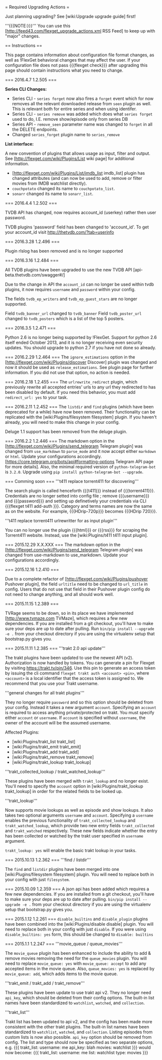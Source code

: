 = Required Upgrading Actions =

Just planning upgrading? See [wiki:Upgrade upgrade guide] first!

'''{{{NOTE:}}}''' You can use this [http://feed43.com/flexget_upgrade_actions.xml RSS Feed] to keep up with "major" changes.

== Instructions ==


This page contains information about configuration file format changes, as well as !FlexGet behavioral changes that may affect the user. If your configuration file does not pass {{{flexget check}}} after upgrading this page should contain instructions what you need to change.

=== 2016.4.7 1.2.505 ===

**Series CLI Changes:**

* Series CLI - `series forget` now also fires a `forget` event which for now removes all the relevant downloaded release from `seen` plugin as well. This is relevant both for entire series and when using identifer.
* Series CLI - `series remove` was added which does what `series forget` used to do, I.E. remove show/episode only from series DB
* Series API - `remove_seen` parameter name was changed to `forget` in all the DELETE endpoints.
* Changed `series_forget` plugin name to `series_remove`

**List interface:**

A new convention of plugins that allows usage as input, filter and output. See [http://flexget.com/wiki/Plugins/List wiki page] for additional information.
* [http://flexget.com/wiki/Plugins/List/imdb_list imdb_list] plugin has changed attributes (and can now be used to add, remove or filter movies from IMDB watchlist directly).
* `couchpotato` changed its name to `couchpotato_list`.
* `sonarr` changed its name to `sonarr_list`.

=== 2016.4.4 1.2.502 ===

TVDB API has changed, now requires account_id (userkey) rather then user password.

TVDB plugins 'password' field has been changed to 'account_id'. To get your account_id visit http://thetvdb.com/?tab=userinfo

=== 2016.3.28 1.2.496 ===

Plugin rlslog has been removed and is no longer supported

=== 2016.3.16 1.2.484 ===

All TVDB plugins have been upgraded to use the new TVDB API [api-beta.thetvdb.com/swagger#/]

Due to the change in API the `account_id` can no longer be used within tvdb plugins, it now requires `username` and `password` within your config.

The fields `tvdb_ep_writers` and `tvdb_ep_guest_stars` are no longer supported.

Field `tvdb_banner_url` changed to `tvdb_banner`
Field `tvdb_poster_url` changed to `tvdb_posters` which is a list of the top 5 posters.


=== 2016.3.5 1.2.471 ===

Python 2.6 is no longer being supported by !FlexGet. Support for python 2.6 itself ended October 2013, and it is no longer receiving even security updates. You should upgrade to python 2.7 if you have not done so already.

=== 2016.2.29 1.2.464 ===
The `ignore_estimations` option in the [http://flexget.com/wiki/Plugins/discover Discover] plugin was changed and now it should be used as `release_estimations`. See plugin page for further information. If you did not use that option, no action is needed.

=== 2016.2.18 1.2.455 ===
The `urlrewrite_redirect` plugin, which previously rewrite all accepted entries' urls to any url they redirected to has been disabled by default. If you need this behavior, you must add `redirect_url: yes` to your task.

=== 2016.2.11 1.2.452 ===
The `listdir` and `find` plugins (which have been deprecated for a while) have now been removed. Their functionality can be replicated with the [wiki:Plugins/filesystem filesystem] plugin. If you haven't already, you will need to make this change in your config.

Deluge 1.1 support has been removed from the deluge plugin.

=== 2016.2.2 1.2.446 ===
The markdown option in the [http://flexget.com/wiki/Plugins/send_telegram Telegram plugin] was changed from `use_markdown` to `parse_mode` and it now accept either `markdown` or `html`. Update your configurations accordingly. [https://core.telegram.org/bots/api#formatting-options Telegram API page for more details]. Also, the minimal required version of `python-telegram-bot` is `3.2.0`. Upgrade using `pip install python-telegram-bot --upgrade`.

=== Comming soon ===
'''t411 replace torrent411 for discovering'''

The search plugin is called henceforth {{{t411}}} instead of {{{torrent411}}}. Credentials are no longer setted into config file ; remove {{{username}}} and {{{password}}} and setting up definetively your credentials via CLI {{{flexget t411 add-auth <username> <password>}}}. Category and terms names are now the same as on the website. For example, {{{HDrip-720p}}} becomes {{{HDrip 720}}}.

'''t411 replace torrent411 urlrewritter for as input plugin'''

You can no longer use the plugin {{{html}}} or {{{rss}}} for scraping the Torrent411 website. Instead, use the [wiki:Plugins/t411 t411 input plugin].

=== 2015.12.29 X.X.XXX ===
The markdown option in the [http://flexget.com/wiki/Plugins/send_telegram Telegram plugin] was changed from use-markdown to use_markdown. Update your configurations accordingly.

=== 2015.12.16 1.2.410 ===

Due to a complete refactor of [http://flexget.com/wiki/Plugins/pushover Pushover plugin], the field `urltitle` need to be changed to `url_title` in config. Users that do not use that field in their Pushover plugin config do not need to change anything, and all should work well.

=== 2015.11.15 1.2.389 ===

TVRage seems to be down, so in its place we have implemented [http://www.tvmaze.com TVMaze], which requires a few new dependencies.
If you are installed from a git checkout, you'll have to make sure your deps are up to date after pulling. Run `bin/pip install --upgrade -e .` from your checkout directory if you are using the virtualenv setup that bootstrap.py gives you.

=== 2015.11.11 1.2.385 ===
'''trakt 2.0 api update'''

The trakt plugins have been updated to use the newest API (v2). Authorization is now handled by tokens. You can generate a pin for Flexget by visiting https://trakt.tv/pin/346. Use this pin to generate an access token by issuing the cli command `flexget trakt auth <account> <pin>`, where `<account>` is a local identifier that the access token is assigned to. We recommend that you use your Trakt username.

'''general changes for all trakt plugins'''

They no longer require `password` and so this option should be deleted from your config. Instead it takes a new argument `account`. Specifying an `account` is required to access anything private/protected on trakt. You must specify either `account` or `username`. If `account` is specified without `username`, the owner of the account will be the assumed username.

Affected Plugins:
  - [wiki:Plugins/trakt_list trakt_list]
  - [wiki:Plugins/trakt_emit trakt_emit]
  - [wiki:Plugins/trakt_add trakt_add]
  - [wiki:Plugins/trakt_remove trakt_remove]
  - [wiki:Plugins/trakt_lookup trakt_lookup]

'''trakt_collected_lookup / trakt_watched_lookup'''

These plugins have been merged with `trakt_lookup` and no longer exist. You'll need to specify the `account` option in [wiki:Plugins/trakt_lookup trakt_lookup] in order for the related fields to be looked up.

'''trakt_lookup'''

Now supports movie lookups as well as episode and show lookups. It also takes two optional arguments `username` and `account`. Specifying a `username` enables the previous functionality of `trakt_collected_lookup` and `trakt_watched_lookup`, which provide two new entry fields `trakt_collected` and `trakt_watched` respectively. These new fields indicate whether the entry has been collected or watched by the trakt user specified in `username` argument. 

`trakt_lookup: yes` will enable the basic trakt lookup in your tasks.

=== 2015.10.13 1.2.362 ===
'''find / listdir'''

The `find` and `listdir` plugins have been merged into one [wiki:Plugins/filesystem filesystem] plugin. You will need to replace both in your config with just `filesystem`.

=== 2015.10.09 1.2.359 ===
A json api has been added which requires a few new dependencies. If you are installed from a git checkout, you'll have to make sure your deps are up to date after pulling. `bin/pip install --upgrade -e .` from your checkout directory if you are using the virtualenv setup that bootstrap.py gives you.

=== 2015.1.12 1.2.261 ===
`disable_builtins` and `disable_plugin` plugins have been combined into the [wiki:Plugins/disable disable] plugin. You will need to replace both in your config with just `disable`. If you were using `disable_builtins: yes` form, this should be changed to `disable: builtins`

=== 2015.1.1 1.2.247 ===
'''movie_queue / queue_movies'''

The `movie_queue` plugin has been enhanced to include the ability to add & remove movies removing the need for the `queue_movies` plugin. You will need to replace `movie_queue: yes` with `movie_queue: accept` to add any accepted items in the movie queue. Also, `queue_movies: yes` is replaced by `movie_queue: add`, which adds items to the movie queue.

'''trakt_emit / trakt_add / trakt_remove'''

These plugins have been update to use trakt api v2. They no longer need `api_key`, which should be deleted from their config options. The built-in list names have been standardized to `watchlist`, `watched`, and `collection`.

'''trakt_list'''

Trakt list has been updated to api v2, and the config has been made more consistent with the other trakt plugins. The built-in list names have been standardized to `watchlist`, `watched`, and `collection`. Listing episodes from custom lists is now also possible. `api_key` option should be removed from config. The list and type should now be specified as two separate options, e.g.
{{{
trakt_list:
  username: me
  api_key: blah
  movies: watchlist
}}}
would now become:
{{{
trakt_list:
  username: me
  list: watchlist
  type: movies
}}}
